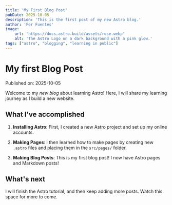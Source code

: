 ```yaml
---
title: 'My First Blog Post'
pubDate: 2025-10-05
description: 'This is the first post of my new Astro blog.'
author: 'Fer Fuentes'
image:
    url: 'https://docs.astro.build/assets/rose.webp'
    alt: 'The Astro Logo on a dark background with a pink glow.'
tags: ["astro", "blogging", "learning in public"]
---
```

# My first Blog Post

Published on: 2025-10-05

Welcome to my _new blog_ about learning Astro! Here, I will share my learning journey as I build a new website.

## What I've accomplished

1. **Installing Astro**: First, I created a new Astro project and set up my online accounts.

2. **Making Pages**: I then learned how to make pages by creating new `.astro` files and placing them in the `src/pages/` folder.

3. **Making Blog Posts**: This is my first blog post! I now have Astro pages and Markdown posts!

## What's next

I will finish the Astro tutorial, and then keep adding more posts. Watch this space for more to come.